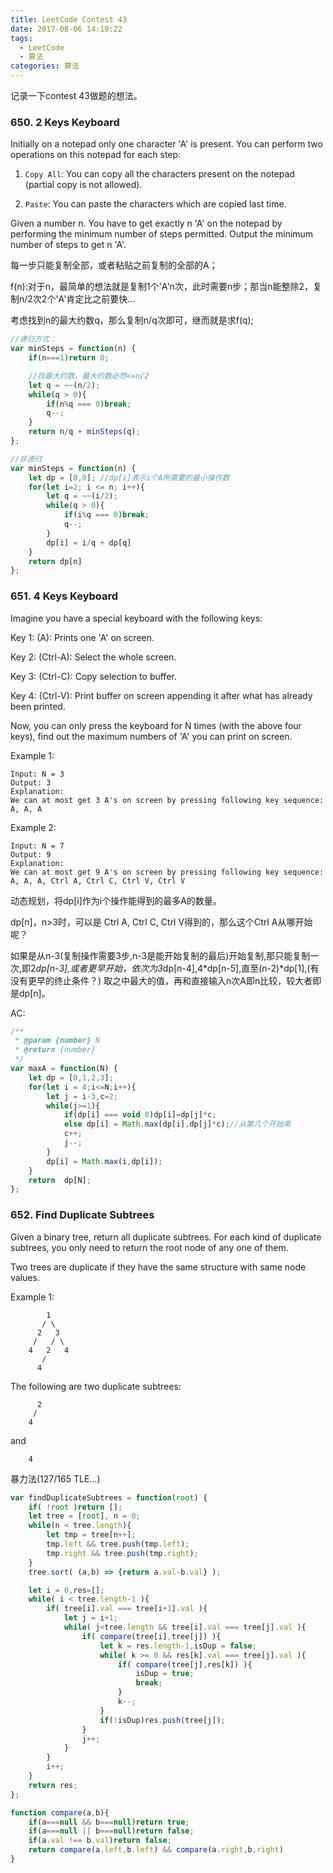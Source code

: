 ```yaml
---
title: LeetCode Contest 43
date: 2017-08-06 14:19:22
tags: 
  - LeetCode
  - 算法 
categories: 算法
---
```


记录一下contest 43做题的想法。

### 650. 2 Keys Keyboard

Initially on a notepad only one character 'A' is present. You can perform two operations on this notepad for each step:

  1. `Copy All`: You can copy all the characters present on the notepad (partial copy is not allowed).
    
  2. `Paste`: You can paste the characters which are copied last time.
    
Given a number n. You have to get exactly n 'A' on the notepad by performing the minimum number of steps permitted. Output the minimum number of steps to get n 'A'.

每一步只能复制全部，或者粘贴之前复制的全部的A；

f(n):对于n，最简单的想法就是复制1个'A'n次，此时需要n步；那当n能整除2，复制n/2次2个'A'肯定比之前要快...

考虑找到n的最大约数q，那么复制n/q次即可，继而就是求f(q);

```javascript
//递归方式：
var minSteps = function(n) {
    if(n===1)return 0;

    //找最大约数，最大约数必然<=n/2
    let q = ~~(n/2);
    while(q > 0){
        if(n%q === 0)break;
        q--;
    }
    return n/q + minSteps(q);
};

//非递归
var minSteps = function(n) {
    let dp = [0,0]; //dp[i]表示i个A所需要的最小操作数
    for(let i=2; i <= n; i++){
        let q = ~~(i/2);
        while(q > 0){
            if(i%q === 0)break;
            q--;
        }
        dp[i] = i/q + dp[q]
    }
    return dp[n]
};
```

### 651. 4 Keys Keyboard

Imagine you have a special keyboard with the following keys:

Key 1: (A): Prints one 'A' on screen.

Key 2: (Ctrl-A): Select the whole screen.

Key 3: (Ctrl-C): Copy selection to buffer.

Key 4: (Ctrl-V): Print buffer on screen appending it after what has already been printed.

Now, you can only press the keyboard for N times (with the above four keys), find out the maximum numbers of 'A' you can print on screen.

Example 1:
```
Input: N = 3
Output: 3
Explanation: 
We can at most get 3 A's on screen by pressing following key sequence:
A, A, A
```

Example 2:
```
Input: N = 7
Output: 9
Explanation: 
We can at most get 9 A's on screen by pressing following key sequence:
A, A, A, Ctrl A, Ctrl C, Ctrl V, Ctrl V
```

动态规划，将dp[i]作为i个操作能得到的最多A的数量。

dp[n]，n>3时，可以是 Ctrl A, Ctrl C, Ctrl V得到的，那么这个Ctrl A从哪开始呢？

如果是从n-3(复制操作需要3步,n-3是能开始复制的最后)开始复制,那只能复制一次,即2*dp[n-3],或者更早开始，依次为3*dp[n-4],4*dp[n-5],直至(n-2)*dp[1],(有没有更早的终止条件？)
取之中最大的值，再和直接输入n次A即n比较，较大者即是dp[n]。

AC:
```js
/**
 * @param {number} N
 * @return {number}
 */
var maxA = function(N) {
    let dp = [0,1,2,3];
    for(let i = 4;i<=N;i++){
        let j = i-3,c=2;
        while(j>=1){
            if(dp[i] === void 0)dp[i]=dp[j]*c;
            else dp[i] = Math.max(dp[i],dp[j]*c);//从第几个开始乘
            c++;
            j--;
        }
        dp[i] = Math.max(i,dp[i]);
    }
    return  dp[N];
};
```

### 652. Find Duplicate Subtrees

Given a binary tree, return all duplicate subtrees. For each kind of duplicate subtrees, you only need to return the root node of any one of them.

Two trees are duplicate if they have the same structure with same node values.

Example 1: 

```
        1
       / \
      2   3
     /   / \
    4   2   4
       /
      4
```

The following are two duplicate subtrees:

```
      2
     /
    4
```
and
```
    4
```

暴力法(127/165 TLE...)
```js
var findDuplicateSubtrees = function(root) {
    if( !root )return [];
    let tree = [root], n = 0;
    while(n < tree.length){
        let tmp = tree[n++];
        tmp.left && tree.push(tmp.left);
        tmp.right && tree.push(tmp.right);
    }
    tree.sort( (a,b) => {return a.val-b.val} );

    let i = 0,res=[]; 
    while( i < tree.length-1 ){
        if( tree[i].val === tree[i+1].val ){
            let j = i+1;
            while( j<tree.length && tree[i].val === tree[j].val ){
                if( compare(tree[i],tree[j]) ){
                    let k = res.length-1,isDup = false;
                    while( k >= 0 && res[k].val === tree[j].val ){
                        if( compare(tree[j],res[k]) ){
                            isDup = true;
                            break;
                        }
                        k--;
                    }
                    if(!isDup)res.push(tree[j]);  
                }
                j++;
            }
        }
        i++;
    }
    return res;
};

function compare(a,b){
    if(a===null && b===null)return true;
    if(a===null || b===null)return false;
    if(a.val !== b.val)return false;
    return compare(a.left,b.left) && compare(a.right,b.right) 
}
```